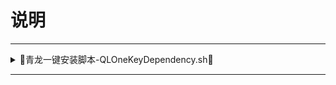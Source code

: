 # 说明
---

<details>
<summary>🔻青龙一键安装脚本-QLOneKeyDependency.sh🔻</summary>
<br>

```sh
docker exec -it qinglong bash
```

```sh
curl -fsSL https://ghproxy.com/https://raw.githubusercontent.com/GWen124/Script/master/Linux/Docker/QLOneKeyDependency.sh | sh
```

<br />
</details>

---
